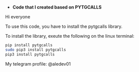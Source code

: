 - **Code that I created based on PYTGCALLS**

Hi everyone

To use this code, you have to install the pytgcalls library.

To install the library, exeute the following on the linux terminal:

```bash
pip install pytgcalls
sudo pip3 install pytgcalls
pip3 install pytgcalls
```


My telegram profile: @aledev01

